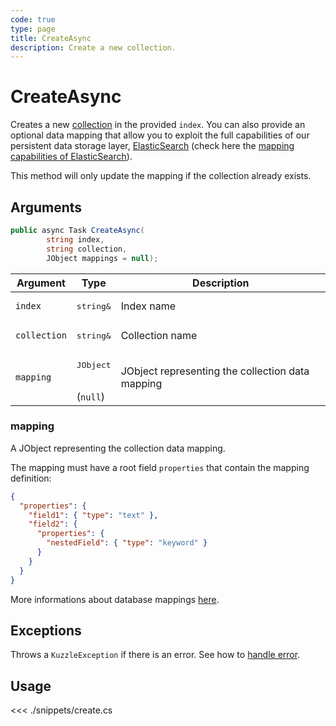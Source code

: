 ```yaml
---
code: true
type: page
title: CreateAsync
description: Create a new collection.
---
```


# CreateAsync

Creates a new [collection](/core/1/guides/essentials/store-access-data) in the provided `index`.
You can also provide an optional data mapping that allow you to exploit the full capabilities of our
persistent data storage layer, [ElasticSearch](https://www.elastic.co/products/elasticsearch) (check here the [mapping capabilities of ElasticSearch](https://www.elastic.co/guide/en/elasticsearch/reference/5.4/mapping.html)).

This method will only update the mapping if the collection already exists.


## Arguments

```csharp
public async Task CreateAsync(
        string index,
        string collection,
        JObject mappings = null);
```

| Argument     | Type                           | Description                                      |
|--------------|--------------------------------|--------------------------------------------------|
| `index`      | <pre>string&</pre>             | Index name                                       |
| `collection` | <pre>string&</pre>             | Collection name                                  |
| `mapping`    | <pre>JObject</pre><br>(`null`) | JObject representing the collection data mapping |

### mapping

A JObject representing the collection data mapping.

The mapping must have a root field `properties` that contain the mapping definition:

```json
{
  "properties": {
    "field1": { "type": "text" },
    "field2": {
      "properties": {
        "nestedField": { "type": "keyword" }
      }
    }
  }
}
```

More informations about database mappings [here](/core/1/guides/essentials/database-mappings).

## Exceptions

Throws a `KuzzleException` if there is an error. See how to [handle error](/sdk/csharp/1/essentials/error-handling).

## Usage

<<< ./snippets/create.cs
